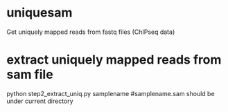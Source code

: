 # uniquesam
Get uniquely mapped reads from fastq files (ChIPseq data)

# extract uniquely mapped reads from sam file
python step2_extract_uniq.py samplename   #samplename.sam should be under current directory
